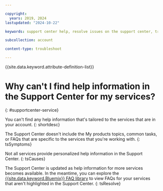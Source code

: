 ```yaml
---

copyright:
  years: 2019, 2024
lastupdated: "2024-10-22"

keywords: support center help, resolve issues on the support center, trouble support center, personalized help

subcollection: account

content-type: troubleshoot

---
```


{{site.data.keyword.attribute-definition-list}}

# Why can't I find help information in the Support Center for my services?
{: #supportcenter-service}

You can't find any help information that's tailored to the services that are in your account.
{: shortdesc}

The Support Center doesn't include the My products topics, common tasks, or FAQs that are specific to the services that you're working with.
{: tsSymptoms}

Not all services provide personalized help information in the Support Center.
{: tsCauses}

The Support Center is updated as help information for more services becomes available. In the meantime, you can explore the [{{site.data.keyword.Bluemix}} FAQ library](/docs/faqs) to view FAQs for your services that aren't highlighted in the Support Center.
{: tsResolve}
